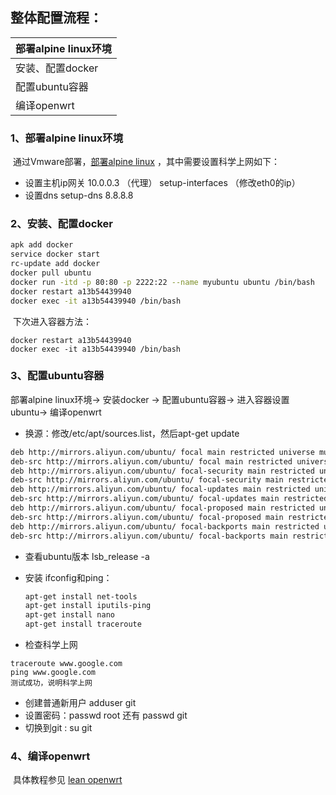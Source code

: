 ## 整体配置流程：

| 部署alpine linux环境 |
| :------------------- |
| 安装、配置docker     |
| 配置ubuntu容器       |
| 编译openwrt          |

### 1、部署alpine linux环境

​		通过Vmware部署，[部署alpine linux](https://lpvs.com/How-to-install-Awall-on-Alpine-Linux/) ，其中需要设置科学上网如下：

- 设置主机ip网关 10.0.0.3 （代理） setup-interfaces （修改eth0的ip）    
- 设置dns  setup-dns   8.8.8.8

### 2、安装、配置docker 

```bash
apk add docker
service docker start
rc-update add docker 
docker pull ubuntu
docker run -itd -p 80:80 -p 2222:22 --name myubuntu ubuntu /bin/bash 
docker restart a13b54439940 
docker exec -it a13b54439940 /bin/bash
```

​	下次进入容器方法：	

```
docker restart a13b54439940 
docker exec -it a13b54439940 /bin/bash
```

### 3、配置ubuntu容器

部署alpine linux环境→ 安装docker → 配置ubuntu容器→ 进入容器设置ubuntu→ 编译openwrt

- 换源：修改/etc/apt/sources.list，然后apt-get update

  

```bash
deb http://mirrors.aliyun.com/ubuntu/ focal main restricted universe multiverse
deb-src http://mirrors.aliyun.com/ubuntu/ focal main restricted universe multiverse
deb http://mirrors.aliyun.com/ubuntu/ focal-security main restricted universe multiverse
deb-src http://mirrors.aliyun.com/ubuntu/ focal-security main restricted universe multiverse
deb http://mirrors.aliyun.com/ubuntu/ focal-updates main restricted universe multiverse
deb-src http://mirrors.aliyun.com/ubuntu/ focal-updates main restricted universe multiverse
deb http://mirrors.aliyun.com/ubuntu/ focal-proposed main restricted universe multiverse
deb-src http://mirrors.aliyun.com/ubuntu/ focal-proposed main restricted universe multiverse
deb http://mirrors.aliyun.com/ubuntu/ focal-backports main restricted universe multiverse
deb-src http://mirrors.aliyun.com/ubuntu/ focal-backports main restricted universe multiverse
```

- 查看ubuntu版本 lsb_release -a

- 安装 ifconfig和ping：

  

  ```bash
  apt-get install net-tools
  apt-get install iputils-ping
  apt-get install nano
  apt-get install traceroute
  ```

- 检查科学上网

  

```
traceroute www.google.com
ping www.google.com
测试成功，说明科学上网
```

- 创建普通新用户    adduser git
- 设置密码：passwd root    还有     passwd git
- 切换到git   :   su git

### 4、编译openwrt

​	具体教程参见 [lean openwrt](https://github.com/coolsnowwolf/lede)

